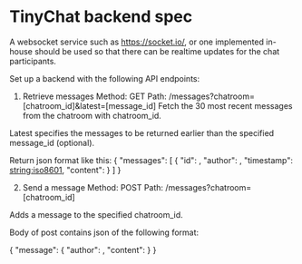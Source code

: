 # TinyChat backend spec

A websocket service such as https://socket.io/, or one implemented in-house
should be used so that there can be realtime updates for the chat participants.

Set up a backend with the following API endpoints:

1. Retrieve messages
Method: GET
Path: /messages?chatroom=[chatroom_id]&latest=[message_id]
Fetch the 30 most recent messages from the chatroom with chatroom_id.

Latest specifies the messages to be returned earlier than the specified
message_id (optional).

Return json format like this:
{
    "messages": [
        {
            "id": <string>,
            "author": <string>,
            "timestamp": <string:iso8601>,
            "content": <string>
        }
    ]
}

2. Send a message
Method: POST
Path: /messages?chatroom=[chatroom_id]

Adds a message to the specified chatroom_id.

Body of post contains json of the following format:

{
  "message": {
    "author": <string>,
    "content": <string>
  }
}
